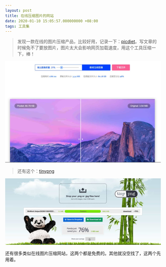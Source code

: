 ```yaml
---
layout: post
title: 在线压缩图片的网站
date: 2020-01-10 15:05:57.000000000 +08:00
tags: 工具集
---
```


>发现一款在线的图片压缩产品，比较好用，记录一下：[picdiet](https://www.picdiet.com/zh-cn)。写文章的时候免不了要放图片，图片太大会影响网页加载速度，用这个工具压缩一下，棒！

![picdiet.jpg](/assets/images/2020-01/picdiet.jpg)

> 还有这个：[tinypng](https://tinypng.com)

![tiny.png](/assets/images/2020-01/tinypng.jpg)


还有很多类似在线图片压缩网站，这两个都是免费的。其他就没空找了，这两个先用着。
